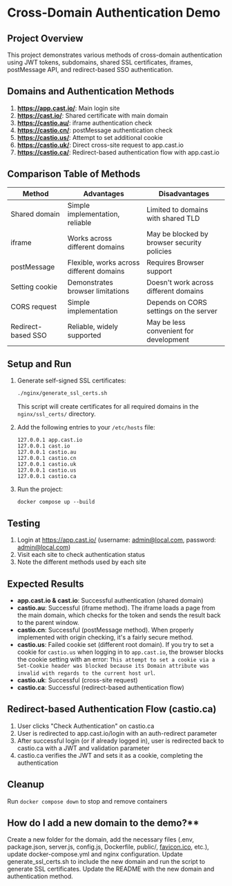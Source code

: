 # Cross-Domain Authentication Demo

## Project Overview

This project demonstrates various methods of cross-domain authentication using JWT tokens, subdomains, shared SSL certificates, iframes, postMessage API, and redirect-based SSO authentication.

## Domains and Authentication Methods

1. **https://app.cast.io/**: Main login site
2. **https://cast.io/**: Shared certificate with main domain
3. **https://castio.au/**: iframe authentication check
4. **https://castio.cn/**: postMessage authentication check
5. **https://castio.us/**: Attempt to set additional cookie
6. **https://castio.uk/**: Direct cross-site request to app.cast.io
7. **https://castio.ca/**: Redirect-based authentication flow with app.cast.io

## Comparison Table of Methods

| Method             | Advantages                               | Disadvantages                               |
|--------------------|------------------------------------------|---------------------------------------------|
| Shared domain      | Simple implementation, reliable          | Limited to domains with shared TLD          |
| iframe             | Works across different domains           | May be blocked by browser security policies |
| postMessage        | Flexible, works across different domains | Requires Browser support                    |
| Setting cookie     | Demonstrates browser limitations         | Doesn't work across different domains       |
| CORS request       | Simple implementation                    | Depends on CORS settings on the server      |
| Redirect-based SSO | Reliable, widely supported               | May be less convenient for development      |

## Setup and Run

1. Generate self-signed SSL certificates:
   ```bash
   ./nginx/generate_ssl_certs.sh
   ```
   This script will create certificates for all required domains in the `nginx/ssl_certs/` directory.

2. Add the following entries to your `/etc/hosts` file:
   ```
   127.0.0.1 app.cast.io
   127.0.0.1 cast.io
   127.0.0.1 castio.au
   127.0.0.1 castio.cn
   127.0.0.1 castio.uk
   127.0.0.1 castio.us
   127.0.0.1 castio.ca
   ```

3. Run the project:
   ```
   docker compose up --build
   ```

## Testing

1. Login at https://app.cast.io/ (username: admin@local.com, password: admin@local.com)
2. Visit each site to check authentication status
3. Note the different methods used by each site

## Expected Results

- **app.cast.io & cast.io**: Successful authentication (shared domain)
- **castio.au**: Successful (iframe method). The iframe loads a page from the main domain, which checks for the token and sends the result back to the parent window.
- **castio.cn**: Successful (postMessage method). When properly implemented with origin checking, it's a fairly secure method.
- **castio.us**: Failed cookie set (different root domain). If you try to set a cookie for `castio.us` when logging in to `app.cast.io`, the browser blocks the cookie setting with an error: `This attempt to set a cookie via a Set-Cookie header was blocked because its Domain attribute was invalid with regards to the current host url`.
- **castio.uk**: Successful (cross-site request)
- **castio.ca**: Successful (redirect-based authentication flow)

## Redirect-based Authentication Flow (castio.ca)

1. User clicks "Check Authentication" on castio.ca
2. User is redirected to app.cast.io/login with an auth-redirect parameter
3. After successful login (or if already logged in), user is redirected back to castio.ca with a JWT and validation parameter
4. castio.ca verifies the JWT and sets it as a cookie, completing the authentication

## Cleanup

Run `docker compose down` to stop and remove containers

## How do I add a new domain to the demo?**
Create a new folder for the domain, add the necessary files (.env, package.json, server.js, config.js, Dockerfile, public/, [favicon.ico](https://favicon.io/emoji-favicons/), etc.), update docker-compose.yml and nginx configuration.
Update generate_ssl_certs.sh to include the new domain and run the script to generate SSL certificates.
Update the README with the new domain and authentication method.